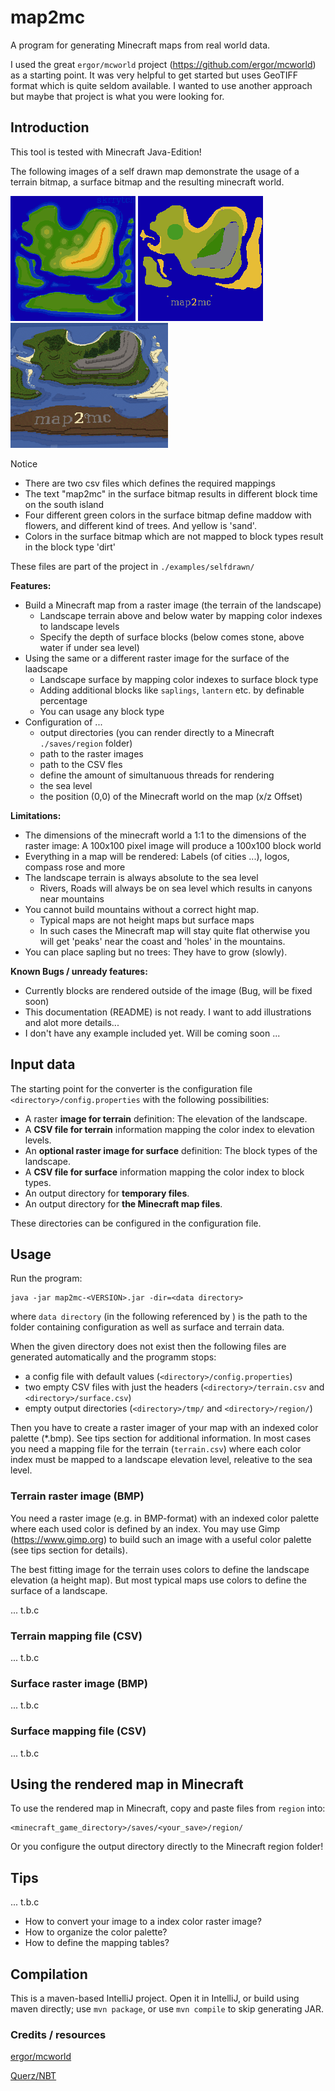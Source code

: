 # map2mc

A program for generating Minecraft maps from real world data.

I used the great `ergor/mcworld` project (https://github.com/ergor/mcworld) as a starting point. 
It was very helpful to get started but uses GeoTIFF format which is quite seldom available. 
I wanted to use another approach but maybe that project is what you were looking for.  

## Introduction

This tool is tested with Minecraft Java-Edition!

The following images of a self drawn map demonstrate the usage of a terrain bitmap, a surface bitmap and the resulting minecraft world.

![alt text][selfdrawn_terrain]
![alt text][selfdrawn_surface]
![alt text][selfdrawn_mcworld]

Notice

- There are two csv files which defines the required mappings
- The text "map2mc" in the surface bitmap results in different block time on the south island
- Four different green colors in the surface bitmap define maddow with flowers, and different kind of trees. And yellow is 'sand'.
- Colors in the surface bitmap which are not mapped to block types result in the block type 'dirt'  

These files are part of the project in `./examples/selfdrawn/`

[selfdrawn_surface]: doc/images/selfdrawn-surface.bmp "terrain bitmap"
[selfdrawn_terrain]: doc/images/selfdrawn-terrain.bmp "surface bitmap"
[selfdrawn_mcworld]: doc/images/selfdrawn-mcworld-small.png "terrain bitmap"

__Features:__

- Build a Minecraft map from a raster image (the terrain of the landscape)
  - Landscape terrain above and below water by mapping color indexes to landscape levels
  - Specify the depth of surface blocks (below comes stone, above water if under sea level)
- Using the same or a different raster image for the surface of the laadscape
  - Landscape surface by mapping color indexes to surface block type
  - Adding additional blocks like `saplings`, `lantern` etc. by definable percentage
  - You can usage any block type
- Configuration of ...
  - output directories (you can render directly to a Minecraft `./saves/region` folder)
  - path to the raster images 
  - path to the CSV fles 
  - define the amount of simultanuous threads for rendering
  - the sea level
  - the position (0,0) of the Minecraft world on the map (x/z Offset)

__Limitations:__

- The dimensions of the minecraft world a 1:1 to the dimensions of the raster image: A 100x100 pixel image 
  will produce a 100x100 block world
- Everything in a map will be rendered: Labels (of cities ...), logos, compass rose and more
- The landscape terrain is always absolute to the sea level
  - Rivers, Roads will always be on sea level which results in canyons near mountains
- You cannot build mountains without a correct hight map.
  - Typical maps are not height maps but surface maps
  - In such cases the Minecraft map will stay quite flat otherwise you will get 'peaks' near the coast 
    and 'holes' in the mountains.  
- You can place sapling but no trees: They have to grow (slowly).  

__Known Bugs / unready features:__

- Currently blocks are rendered outside of the image (Bug, will be fixed soon)
- This documentation (README) is not ready. I want to add illustrations and alot more details...
- I don't have any example included yet. Will be coming soon ...  

## Input data

The starting point for the converter is the configuration file `<directory>/config.properties` 
with the following possibilities:

- A raster __image for terrain__ definition: The elevation of the landscape.
- A __CSV file for terrain__ information mapping the color index to elevation levels.
- An __optional raster image for surface__ definition: The block types of the landscape.
- A __CSV file for surface__ information mapping the color index to block types.
- An output directory for __temporary files__.
- An output directory for __the Minecraft map files__.

These directories can be configured in the configuration file.  

## Usage

Run the program:

```
java -jar map2mc-<VERSION>.jar -dir=<data directory>
```

where `data directory` (in the following referenced by <directory>) is the path to the folder 
containing configuration as well as surface and terrain data. 

When the given directory does not exist then the following files are generated automatically and 
the programm stops:

- a config file with default values (`<directory>/config.properties`)
- two empty CSV files with just the headers (`<directory>/terrain.csv` and `<directory>/surface.csv`)
- empty output directories (`<directory>/tmp/` and `<directory>/region/`)

Then you have to create a raster imager of your map with an indexed color palette (*.bmp). 
See tips section for additional information. In most cases you need a mapping file for the terrain (`terrain.csv`)
where each color index must be mapped to a landscape elevation level, releative to the sea level. 

### Terrain raster image (BMP)

You need a raster image (e.g. in BMP-format) with an indexed color palette where each used color is 
defined by an index. You may use Gimp (https://www.gimp.org) to build such an image with a useful color 
palette (see tips section for details).

The best fitting image for the terrain uses colors to define the landscape elevation (a height map).
But most typical maps use colors to define the surface of a landscape.   

... t.b.c

### Terrain mapping file (CSV)

... t.b.c   

### Surface raster image (BMP)

... t.b.c

### Surface mapping file (CSV)

... t.b.c   

## Using the rendered map in Minecraft

To use the rendered map in Minecraft, copy and paste files from `region` into:

```
<minecraft_game_directory>/saves/<your_save>/region/
```

Or you configure the output directory directly to the Minecraft region folder!

## Tips

... t.b.c

- How to convert your image to a index color raster image?
- How to organize the color palette?
- How to define the mapping tables?

## Compilation

This is a maven-based IntelliJ project. Open it in IntelliJ, or build using maven directly; use `mvn package`, 
or use `mvn compile` to skip generating JAR.

### Credits / resources

[ergor/mcworld](https://github.com/ergor/mcworld)

[Querz/NBT](https://github.com/Querz/NBT)


